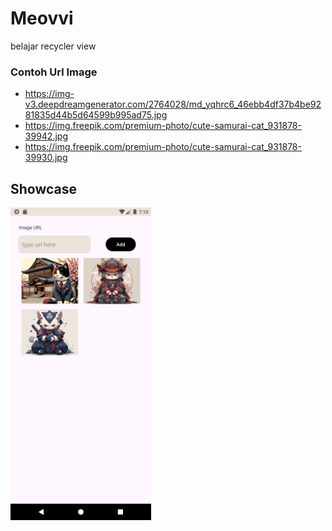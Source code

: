 # Meovvi

belajar recycler view

### Contoh Url Image

- https://img-v3.deepdreamgenerator.com/2764028/md_yqhrc6_46ebb4df37b4be9281835d44b5d64599b995ad75.jpg
- https://img.freepik.com/premium-photo/cute-samurai-cat_931878-39942.jpg
- https://img.freepik.com/premium-photo/cute-samurai-cat_931878-39930.jpg

## Showcase

<img src="assets%2FScreenshot_20241130_071038.png" height="500" alt="Showcase image"/>